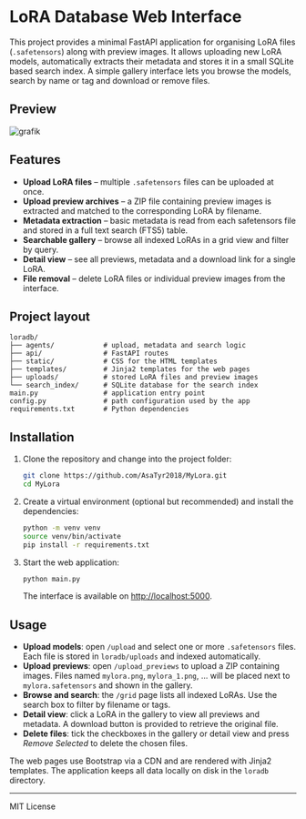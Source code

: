 # LoRA Database Web Interface

This project provides a minimal FastAPI application for organising LoRA files (`.safetensors`) along with preview images.  It allows uploading new LoRA models, automatically extracts their metadata and stores it in a small SQLite based search index.  A simple gallery interface lets you browse the models, search by name or tag and download or remove files.

## Preview
![grafik](https://github.com/user-attachments/assets/7dee8a00-085b-40f0-a545-9d171833e69b)

## Features

- **Upload LoRA files** – multiple `.safetensors` files can be uploaded at once.
- **Upload preview archives** – a ZIP file containing preview images is extracted and matched to the corresponding LoRA by filename.
- **Metadata extraction** – basic metadata is read from each safetensors file and stored in a full text search (FTS5) table.
- **Searchable gallery** – browse all indexed LoRAs in a grid view and filter by query.
- **Detail view** – see all previews, metadata and a download link for a single LoRA.
- **File removal** – delete LoRA files or individual preview images from the interface.

## Project layout

```
loradb/
├── agents/            # upload, metadata and search logic
├── api/               # FastAPI routes
├── static/            # CSS for the HTML templates
├── templates/         # Jinja2 templates for the web pages
├── uploads/           # stored LoRA files and preview images
└── search_index/      # SQLite database for the search index
main.py                # application entry point
config.py              # path configuration used by the app
requirements.txt       # Python dependencies
```

## Installation

1. Clone the repository and change into the project folder:

   ```bash
   git clone https://github.com/AsaTyr2018/MyLora.git
   cd MyLora
   ```

2. Create a virtual environment (optional but recommended) and install the dependencies:

   ```bash
   python -m venv venv
   source venv/bin/activate
   pip install -r requirements.txt
   ```

3. Start the web application:

   ```bash
   python main.py
   ```

   The interface is available on [http://localhost:5000](http://localhost:5000).

## Usage

- **Upload models**: open `/upload` and select one or more `.safetensors` files.  Each file is stored in `loradb/uploads` and indexed automatically.
- **Upload previews**: open `/upload_previews` to upload a ZIP containing images.  Files named `mylora.png`, `mylora_1.png`, ... will be placed next to `mylora.safetensors` and shown in the gallery.
- **Browse and search**: the `/grid` page lists all indexed LoRAs. Use the search box to filter by filename or tags.
- **Detail view**: click a LoRA in the gallery to view all previews and metadata.  A download button is provided to retrieve the original file.
- **Delete files**: tick the checkboxes in the gallery or detail view and press *Remove Selected* to delete the chosen files.

The web pages use Bootstrap via a CDN and are rendered with Jinja2 templates.  The application keeps all data locally on disk in the `loradb` directory.

---

MIT License
